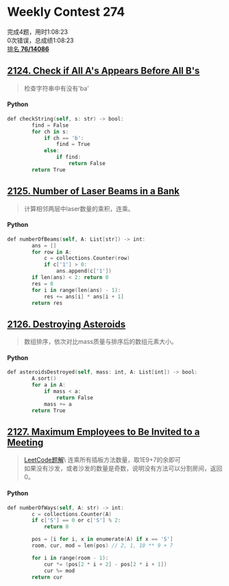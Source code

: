 # Weekly Contest 274  

完成4题，用时1:08:23\
0次错误，总成绩1:08:23\
[排名 **76/14086**](https://leetcode.com/contest/weekly-contest-274/ranking/4/)

## [2124. Check if All A's Appears Before All B's](https://leetcode.com/problems/check-if-all-as-appears-before-all-bs/)

> 检查字符串中有没有'ba'

#### **Python**
```swift
def checkString(self, s: str) -> bool:
        find = False
        for ch in s:
            if ch == 'b':
                find = True
            else:
                if find:
                    return False
        return True
```

## [2125. Number of Laser Beams in a Bank](https://leetcode.com/problems/number-of-laser-beams-in-a-bank/)

> 计算相邻两层中laser数量的乘积，连乘。


#### Python
```swift
def numberOfBeams(self, A: List[str]) -> int:
        ans = []
        for row in A:
            c = collections.Counter(row)
            if c['1'] > 0:
                ans.append(c['1'])
        if len(ans) < 2: return 0
        res = 0
        for i in range(len(ans) - 1):
            res += ans[i] * ans[i + 1]
        return res
```

## [2126. Destroying Asteroids](https://leetcode.com/problems/destroying-asteroids/)

> 数组排序，依次对比mass质量与排序后的数组元素大小。

#### Python
```swift
def asteroidsDestroyed(self, mass: int, A: List[int]) -> bool:
        A.sort()
        for a in A:
            if mass < a:
                return False
            mass += a
        return True
```

## [2127. Maximum Employees to Be Invited to a Meeting](https://leetcode.com/problems/maximum-employees-to-be-invited-to-a-meeting/)

> [LeetCode题解](https://leetcode.com/problems/maximum-employees-to-be-invited-to-a-meeting/discuss/1661178/Explanation-with-pictures.)\
> 连乘所有插板方法数量，取1E9+7的余即可\
> 如果没有沙发，或者沙发的数量是奇数，说明没有方法可以分割房间，返回0。

#### Python
```swift
def numberOfWays(self, A: str) -> int:
        c = collections.Counter(A)
        if c['S'] == 0 or c['S'] % 2: 
            return 0

        pos = [i for i, x in enumerate(A) if x == 'S']
        room, cur, mod = len(pos) // 2, 1, 10 ** 9 + 7

        for i in range(room - 1):
            cur *= (pos[2 * i + 2] - pos[2 * i + 1])
            cur %= mod
        return cur
```
